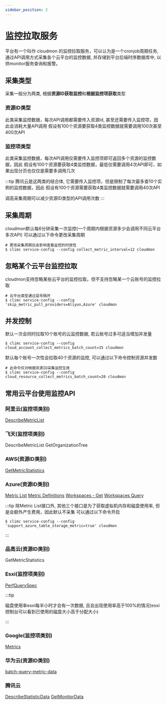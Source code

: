 ```yaml
---
sidebar_position: 2
---
```


# 监控拉取服务

平台有一个叫作 cloudmon 的监控拉取服务，可以认为是一个cronjob周期任务,通过API调用方式采集各个云平台的监控数据, 并存储到平台后端时序数据库中, 以供monitor服务查询和报警。

## 采集类型

采集一般分为两类, 根据**资源ID获取监控**和**根据监控项获取**类型

### 资源ID类型

此类采集监控数据，每次API调用都需要传入资源Id, 甚至还需要传入监控项，因此会消耗大量API调用
假设有100个资源要获取4类监控数据就需要调用100次甚至400次API

### 监控项类型

此类采集监控数据，每次API调用仅需要传入监控项即可返回多个资源的监控数据，因此
假设有100个资源要获取4类监控数据，最低仅需要调用4次API即可，如果出现分页也仅仅是需要多调用几次

:::tip
腾讯云是这两类的结合体, 它需要传入监控项，但是限制了每次最多查10个实例的监控数据，因此
假设有100个资源需要获取4类监控数据就需要调用40次API

调高采集周期可以减少资源ID类型的API调用次数
:::

## 采集周期

cloudmon默认每6分钟采集一次监控(一个周期内根据资源多少会调用不同云平台多次API)
可以通过以下命令更改采集周期

```shell
# 更改采集周期后会影响查看监控的时效性
$ climc service-config --config collect_metric_interval=12 cloudmon
```

## 忽略某个云平台监控拉取

cloudmon支持忽略某些云平台的监控拉取，但不支持忽略某一个云账号的监控拉取

```shell
# 云平台类型通过逗号隔开
$ climc service-config --config 'skip_metric_pull_providers=Aliyun,Azure' cloudmon
```

## 并发控制

默认一次会同时拉取10个账号的云监控数据, 若云账号过多可适当增加并发量

```shell
$ climc service-config --config cloud_account_collect_metrics_batch_count=15 cloudmon
```

默认每个账号一次性会拉取40个资源的监控, 可以通过以下命令控制资源并发数

```shell
# 此命令仅对根据资源ID采集监控生效
$ climc service-config --config cloud_resource_collect_metrics_batch_count=20 cloudmon
```


## 常用云平台使用监控API

### 阿里云(监控项类别)

[DescribeMetricList](https://next.api.aliyun.com/api/Cms/2019-01-01/DescribeMetricList?lang=GO)

### 飞天(监控项类别)

DescribeMetricList
GetOrganizationTree

### AWS(资源ID类别)

[GetMetricStatistics](https://docs.aws.amazon.com/AmazonCloudWatch/latest/APIReference/API_GetMetricStatistics.html)

### Azure(资源ID类别)

[Metric List](https://learn.microsoft.com/en-us/rest/api/monitor/metrics/list?tabs=HTTP)
[Metric Definitions](https://learn.microsoft.com/en-us/rest/api/monitor/metric-definitions/list?tabs=HTTP)
[Workspaces - Get](https://learn.microsoft.com/en-us/rest/api/loganalytics/workspaces/get?tabs=HTTP)
[Workspaces Query](https://learn.microsoft.com/en-us/rest/api/loganalytics/dataaccess/query/get?tabs=HTTP)

:::tip
除Metric List接口外, 其他三个接口是为了获取虚拟机内存和磁盘使用率, 但是会额外产生费用，因此默认不采集
可以通过以下命令开启

```shell
$ climc service-config --config 'support_azure_table_storage_metric=true' cloudmon
```
:::

### 品高云(资源ID类别)

GetMetricStatistics

### Esxi(监控项类别)

[PerfQuerySpec](https://vdc-repo.vmware.com/vmwb-repository/dcr-public/da47f910-60ac-438b-8b9b-6122f4d14524/16b7274a-bf8b-4b4c-a05e-746f2aa93c8c/doc/vim.PerformanceManager.QuerySpec.html)

:::tip

磁盘使用率esxi每半小时才会有一次数据, 且会出现使用率高于100%的情况(esxi控制台可以看到已使用的磁盘大小高于分配大小)

:::

### Google(监控项类别)

[Metrics](https://cloud.google.com/monitoring/api/metrics_gcp)

### 华为云(资源ID类别)

[batch-query-metric-data](https://support.huaweicloud.com/intl/en-us/api-ces/ces_03_0034.html)

### 腾讯云

[DescribeStatisticData](https://cloud.tencent.com/document/api/248/51845)
[GetMonitorData](https://cloud.tencent.com/document/product/248/31014) 

